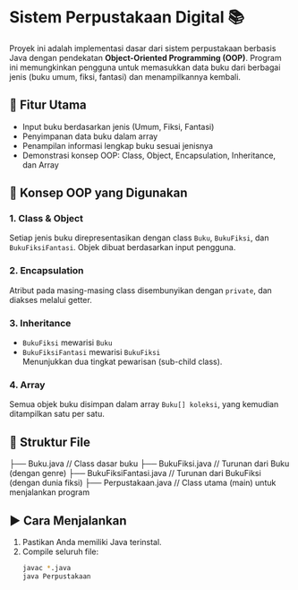 # Sistem Perpustakaan Digital 📚

Proyek ini adalah implementasi dasar dari sistem perpustakaan berbasis Java dengan pendekatan **Object-Oriented Programming (OOP)**. Program ini memungkinkan pengguna untuk memasukkan data buku dari berbagai jenis (buku umum, fiksi, fantasi) dan menampilkannya kembali.

## 🔧 Fitur Utama
- Input buku berdasarkan jenis (Umum, Fiksi, Fantasi)
- Penyimpanan data buku dalam array
- Penampilan informasi lengkap buku sesuai jenisnya
- Demonstrasi konsep OOP: Class, Object, Encapsulation, Inheritance, dan Array

## 🧠 Konsep OOP yang Digunakan

### 1. Class & Object
Setiap jenis buku direpresentasikan dengan class `Buku`, `BukuFiksi`, dan `BukuFiksiFantasi`. Objek dibuat berdasarkan input pengguna.

### 2. Encapsulation
Atribut pada masing-masing class disembunyikan dengan `private`, dan diakses melalui getter.

### 3. Inheritance
- `BukuFiksi` mewarisi `Buku`
- `BukuFiksiFantasi` mewarisi `BukuFiksi`  
Menunjukkan dua tingkat pewarisan (sub-child class).

### 4. Array
Semua objek buku disimpan dalam array `Buku[] koleksi`, yang kemudian ditampilkan satu per satu.

## 📁 Struktur File

├── Buku.java // Class dasar buku
├── BukuFiksi.java // Turunan dari Buku (dengan genre)
├── BukuFiksiFantasi.java // Turunan dari BukuFiksi (dengan dunia fiksi)
├── Perpustakaan.java // Class utama (main) untuk menjalankan program

## ▶️ Cara Menjalankan
1. Pastikan Anda memiliki Java terinstal.
2. Compile seluruh file:
   ```bash
   javac *.java
   java Perpustakaan

